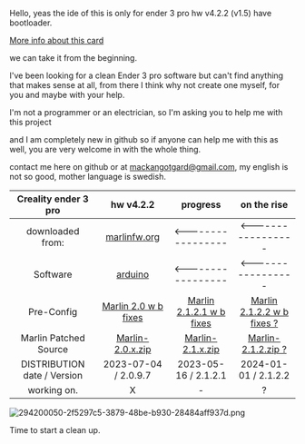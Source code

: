 Hello, yeas the ide of this is only for ender 3 pro hw v4.2.2 (v1.5) have bootloader.

[More info about this card](https://github.com/Mackan2023/build01-Creality_ender_3-pro_v4.2.2/blob/Creality-ender-3-pro-hw-v4.2.2-w-bootstrap/Test/readme.md)

we can take it from the beginning.

I've been looking for a clean Ender 3 pro software but can't find anything that makes sense at all, from there I think why not create one myself, for you and maybe with your help.

I'm not a programmer or an electrician, so I'm asking you to help me with this project

and I am completely new in github so if anyone can help me with this as well, you are very welcome in with the whole thing.

contact me here on github or at mackangotgard@gmail.com, my english is not so good, mother language is swedish.


Creality ender 3 pro|hw v4.2.2|progress|on the rise
| :---: | :---: | :---: | :---:
downloaded from:|[marlinfw.org](https://marlinfw.org/meta/download/)|<-----------------|<-----------------
Software|[arduino](https://www.arduino.cc/)|<-----------------|<-----------------
Pre-Config|[Marlin 2.0 w b fixes](https://github.com/MarlinFirmware/Configurations/tree/bugfix-2.0.x)|[Marlin 2.1.2.1 w b fixes](https://github.com/MarlinFirmware/Configurations/tree/bugfix-2.1.x)|[Marlin 2.1.2.2 w b fixes ?](https://github.com/MarlinFirmware/Configurations/tree/bugfix-2.1.2.2)
Marlin Patched Source|[Marlin-2.0.x.zip](https://github.com/MarlinFirmware/Marlin/archive/bugfix-2.0.x.zip)|[Marlin-2.1.x.zip](https://github.com/MarlinFirmware/Marlin/archive/bugfix-2.1.x.zip)|[Marlin-2.1.2.zip ?](https://github.com/MarlinFirmware/Marlin/archive/bugfix-2.1.2.2.zip)
DISTRIBUTION date / Version|2023-07-04 / 2.0.9.7|2023-05-16 / 2.1.2.1|2024-01-01 / 2.1.2.2
working on.|X|-|?


![294200050-2f5297c5-3879-48be-b930-28484aff937d.png](https://private-user-images.githubusercontent.com/153629228/294200050-2f5297c5-3879-48be-b930-28484aff937d.png?jwt=eyJhbGciOiJIUzI1NiIsInR5cCI6IkpXVCJ9.eyJpc3MiOiJnaXRodWIuY29tIiwiYXVkIjoicmF3LmdpdGh1YnVzZXJjb250ZW50LmNvbSIsImtleSI6ImtleTUiLCJleHAiOjE3MDQzNzc0ODgsIm5iZiI6MTcwNDM3NzE4OCwicGF0aCI6Ii8xNTM2MjkyMjgvMjk0MjAwMDUwLTJmNTI5N2M1LTM4NzktNDhiZS1iOTMwLTI4NDg0YWZmOTM3ZC5wbmc_WC1BbXotQWxnb3JpdGhtPUFXUzQtSE1BQy1TSEEyNTYmWC1BbXotQ3JlZGVudGlhbD1BS0lBVkNPRFlMU0E1M1BRSzRaQSUyRjIwMjQwMTA0JTJGdXMtZWFzdC0xJTJGczMlMkZhd3M0X3JlcXVlc3QmWC1BbXotRGF0ZT0yMDI0MDEwNFQxNDA2MjhaJlgtQW16LUV4cGlyZXM9MzAwJlgtQW16LVNpZ25hdHVyZT04YzU4M2RiNTFkOGZhM2Y1NTNhNWJmZjMzYzNkMDQyNDNlODgwOWYxMzQ5OTVjODgxYzE2MjM5MTQwM2FhZDIxJlgtQW16LVNpZ25lZEhlYWRlcnM9aG9zdCZhY3Rvcl9pZD0wJmtleV9pZD0wJnJlcG9faWQ9MCJ9.v0_dbB6sSRoEGHGEXMy8G3G849nOJ-4ND6VNKqTr_uU)

Time to start a clean up.

